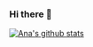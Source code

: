 ### Hi there 👋

[![Ana's github stats](https://github-readme-stats.vercel.app/api?username=AnathanPham)](https://github.com/anuraghazra/github-readme-stats)

<!--
**AnathanPham/AnathanPham** is a ✨ _special_ ✨ repository because its `README.md` (this file) appears on your GitHub profile.

Here are some ideas to get you started:

- 🔭 I’m currently working on ...
- 🌱 I’m currently learning ...
- 👯 I’m looking to collaborate on ...
- 🤔 I’m looking for help with ...
- 💬 Ask me about ...
- 📫 How to reach me: ...
- 😄 Pronouns: ...
- ⚡ Fun fact: ...
-->
